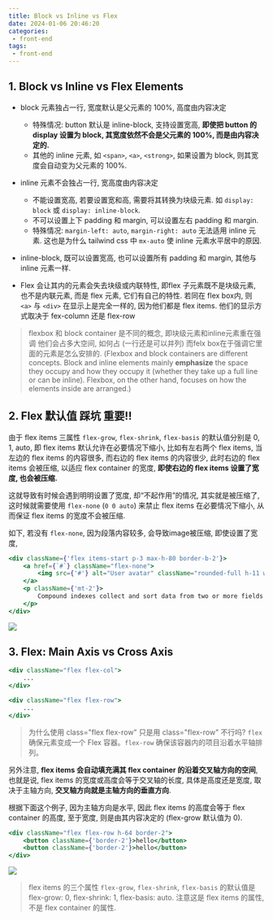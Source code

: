 ```yaml
---
title: Block vs Inline vs Flex
date: 2024-01-06 20:46:20
categories:
 - front-end
tags:
 - front-end
---
```


## 1. Block vs Inline vs Flex Elements

- block 元素独占一行, 宽度默认是父元素的 100%, 高度由内容决定
  - 特殊情况: button 默认是 inline-block, 支持设置宽高, **即使把 button 的 display 设置为 block, 其宽度依然不会是父元素的 100%, 而是由内容决定的.** 
  - 其他的 inline 元素, 如 `<span>`, `<a>`, `<strong>`, 如果设置为 block, 则其宽度会自动变为父元素的 100%. 

- inline 元素不会独占一行, 宽高度由内容决定
  - 不能设置宽高, 若要设置宽和高, 需要将其转换为块级元素. 如 `display: block` 或 `display: inline-block`. 
  - 不可以设置上下 padding 和 margin, 可以设置左右 padding 和 margin.
  - 特殊情况: `margin-left: auto`, `margin-right: auto` 无法适用 inline 元素. 这也是为什么 tailwind css 中 `mx-auto` 使 inline 元素水平居中的原因.

- inline-block, 既可以设置宽高, 也可以设置所有 padding 和 margin, 其他与 inline 元素一样.

- Flex 会让其内的元素会失去块级或内联特性, 即flex 子元素既不是块级元素, 也不是内联元素, 而是 flex 元素, 它们有自己的特性. 若同在 flex box内, 则 `<a>` 与 `<div>` 在显示上是完全一样的, 因为他们都是 flex items. 他们的显示方式取决于 fex-column 还是 flex-row

> flexbox 和 block container 是不同的概念, 即块级元素和inline元素重在强调 他们会占多大空间, 如何占 (一行还是可以并列) 而felx box在于强调它里面的元素是怎么安排的. (Flexbox and block containers are different concepts. Block and inline elements mainly **emphasize** the space they occupy and how they occupy it (whether they take up a full line or can be inline). Flexbox, on the other hand, focuses on how the elements inside are arranged.)

## 2. Flex 默认值 踩坑 重要‼️

由于 flex items 三属性 `flex-grow`, `flex-shrink`, `flex-basis` 的默认值分别是 0, 1, auto, 即 flex items 默认允许在必要情况下缩小, 比如有左右两个 flex items, 当左边的 flex items 的内容很多, 而右边的 flex items 的内容很少, 此时右边的 flex items 会被压缩, 以适应 flex container 的宽度, **即使右边的 flex items 设置了宽度, 也会被压缩.**

这就导致有时候会遇到明明设置了宽度, 却“不起作用”的情况, 其实就是被压缩了, 这时候就需要使用 `flex-none` (`0 0 auto`) 来禁止 flex items 在必要情况下缩小, 从而保证 flex items 的宽度不会被压缩.

如下, 若没有 `flex-none`, 因为段落内容较多, 会导致image被压缩, 即使设置了宽度, 
```jsx
<div className={'flex items-start p-3 max-h-80 border-b-2'}>
    <a href={`#`} className="flex-none">
        <img src={'#'} alt="User avatar" className="rounded-full h-11 w-11"/>
    </a>
    <p className={'mt-2'}>
        Compound indexes collect and sort data from two or more fields in each document in a collection. Data is grouped by the first field in the index and then by each subsequent field.
    </p>
</div>
```

![](https://pub-2a6758f3b2d64ef5bb71ba1601101d35.r2.dev/blogs/2024/08/289cb461d529a333865315227f29006a.png)

## 3. Flex: Main Axis vs Cross Axis

```jsx
<div className="flex flex-col">
    ...
</div>

<div className="flex flex-row">
    ...
</div>
```

> 为什么使用 class="flex flex-row" 只是用 class="flex-row" 不行吗?
> `flex` 确保元素变成一个 Flex 容器。`flex-row` 确保该容器内的项目沿着水平轴排列。

另外注意, **flex items 会自动填充满其 flex container 的沿着交叉轴方向的空间**, 也就是说, flex items 的宽度或高度会等于交叉轴的长度, 具体是高度还是宽度, 取决于主轴方向, **交叉轴方向就是主轴方向的垂直方向**. 

根据下面这个例子, 因为主轴方向是水平, 因此 flex items 的高度会等于 flex container 的高度, 至于宽度, 则是由其内容决定的 (flex-grow 默认值为 0).  

```jsx
<div className="flex flex-row h-64 border-2">
    <button className={'border-2'}>hello</button>
    <button className={'border-2'}>hello</button>
</div>
```

![](https://pub-2a6758f3b2d64ef5bb71ba1601101d35.r2.dev/blogs/2024/08/be19d5bccdb9e13c9239fc123b59393a.png)

> flex items 的三个属性 `flex-grow`, `flex-shrink`, `flex-basis` 的默认值是 flex-grow: 0, flex-shrink: 1, flex-basis: auto. 
> 注意这是 flex items 的属性, 不是 flex container 的属性. 
